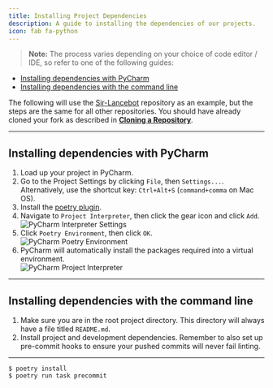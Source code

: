 ```yaml
---
title: Installing Project Dependencies
description: A guide to installing the dependencies of our projects.
icon: fab fa-python
---
```


> **Note:** The process varies depending on your choice of code editor / IDE, so refer to one of the following guides:

- [Installing dependencies with PyCharm](#installing-dependencies-with-pycharm)
- [Installing dependencies with the command line](#installing-dependencies-with-the-command-line)

The following will use the [Sir-Lancebot](https://github.com/python-discord/sir-lancebot/) repository as an example, but the steps are the same for all other repositories.
You should have already cloned your fork as described in [**Cloning a Repository**](../cloning-repository).

---

## Installing dependencies with PyCharm
1. Load up your project in PyCharm.
2. Go to the Project Settings by clicking `File`, then `Settings...`. Alternatively, use the shortcut key: `Ctrl+Alt+S` (`command+comma` on Mac OS).
3. Install the [poetry plugin](https://plugins.jetbrains.com/plugin/14307-poetry).
4. Navigate to `Project Interpreter`, then click the gear icon and click `Add`.<br/>
![PyCharm Interpreter Settings](/static/images/content/contributing/pycharm_interpreter.png)<br/>
5. Click `Poetry Environment`, then click `OK`.<br/>
![PyCharm Poetry Environment](/static/images/content/contributing/pycharm_poetry.png)<br/>
6. PyCharm will automatically install the packages required into a virtual environment.<br/>
![PyCharm Project Interpreter](/static/images/content/contributing/pycharm_poetry_success.png)

---

## Installing dependencies with the command line
1. Make sure you are in the root project directory. This directory will always have a file titled `README.md`.
2. Install project and development dependencies. Remember to also set up pre-commit hooks to ensure your pushed commits will never fail linting.
---


```shell
$ poetry install
$ poetry run task precommit
```
